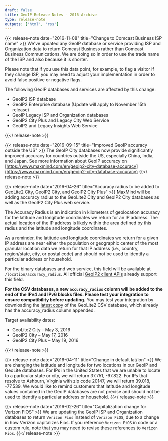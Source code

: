 ```yaml
---
draft: false
title: GeoIP Release Notes - 2016 Archive
type: release-note
outputs: ['html', 'rss']
---
```


{{< release-note date="2016-11-08" title="Change to Comcast Business ISP name" >}}
We've updated any GeoIP database or service providing ISP and Organization data
to return Comcast Business rather than Comcast Business Communications. We are
doing so in order to use the trade name of the ISP and also because it is
shorter.

Please note that if you use this data point, for example, to flag a visitor if
they change ISP, you may need to adjust your implementation in order to avoid
false positive or negative flags.

The following GeoIP databases and services are affected by this change:

- GeoIP2 ISP database
- GeoIP2 Enterprise database (Update will apply to November 15th release)
- GeoIP Legacy ISP and Organization databases
- GeoIP2 City Plus and Legacy City Web Service
- GeoIP2 and Legacy Insights Web Service

{{</ release-note >}}

{{< release-note date="2016-09-15" title="Improved GeoIP accuracy outside the US" >}}
The GeoIP City databases now provide significantly improved accuracy for
countries outside the US, especially China, India, and Japan. See more
information about GeoIP accuracy on
[https://www.maxmind.com/en/geoip2-city-database-accuracy](https://www.maxmind.com/en/geoip2-city-database-accuracy)
{{</ release-note >}}

{{< release-note date="2016-04-26" title="Accuracy radius to be added to GeoLite2 City, GeoIP2 City, and GeoIP2 City Plus" >}}
MaxMind will be adding accuracy radius to the GeoLite2 City and GeoIP2 City
databases as well as the GeoIP2 City Plus web service.

The Accuracy Radius is an indication in kilometers of geolocation accuracy for
the latitude and longitude coordinates we return for an IP address. The actual
location of the IP address is likely within the area defined by this radius and
the latitude and longitude coordinates.

As a reminder, the latitude and longitude coordinates we return for a given IP
address are near either the population or geographic center of the most granular
location data we return for that IP address (i.e., country, region/state, city,
or postal code) and should not be used to identify a particular address or
household.

For the binary databases and web service, this field will be available at
`/location/accuracy_radius`. All official
[GeoIP2 client APIs](/geoip/geolocate-an-ip/databases/#official-maxmind-client-apis)
already support this field.

**For the CSV databases, a new `accuracy_radius` column will be added to the end
of the IPv4 and IPv6 blocks files. Please test your integration to ensure
compatibility before updating.** You may test your integration by downloading
the [latest copy](/geoip/geoip2/geolite2/) of the GeoLite2 CSV database, which
already has the accuracy_radius column appended.

Target availability dates:

- GeoLite2 City – May 3, 2016
- GeoIP2 City – May 17, 2016
- GeoIP2 City Plus – May 19, 2016

{{</ release-note >}}

{{< release-note date="2016-04-11" title="Change in default lat/lon" >}} We are
changing the latitude and longitude for two locations in our GeoIP and GeoLite
databases. For IPs in the United States that we are unable to locate to a
particular state or city, we will return 37.751, -97.822. For IPs that resolve
to Ashburn, Virginia with zip code 20147, we will return 39.018, -77.539. We
would like to remind customers that latitude and longitude values contained in
the GeoIP databases are not precise and should not be used to identify a
particular address or household. {{</ release-note >}}

{{< release-note date="2016-02-26" title="Capitalization change for Verizon FiOS" >}}
We are updating the GeoIP ISP and Organization databases to return
`Verizon Fios` instead of `Verizon FiOS`, due to a change in how Verizon
capitalizes Fios. If you reference `Verizon FiOS` in code or a custom rule, note
that you may need to revise these references to `Verizon Fios`.
{{</ release-note >}}

